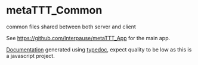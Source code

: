 # metaTTT_Common

common files shared between both server and client

See <https://github.com/Interpause/metaTTT_App> for the main app.

[Documentation](https://interpause.github.io/metaTTT_Common/) generated using [typedoc](https://typedoc.org/), expect quality to be low as this is a javascript project.
